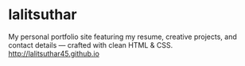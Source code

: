 # lalitsuthar
My personal portfolio site featuring my resume, creative projects, and contact details — crafted with clean HTML & CSS.
http://lalitsuthar45.github.io
